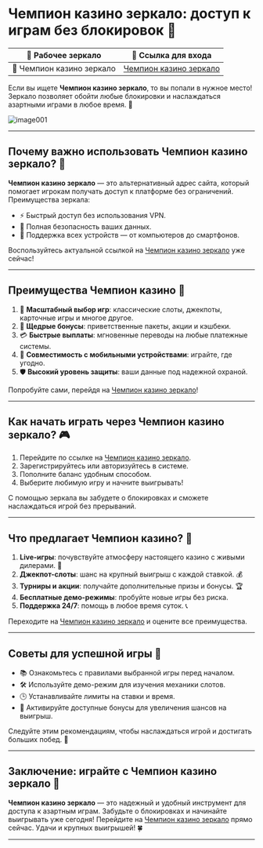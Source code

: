 # Чемпион казино зеркало: доступ к играм без блокировок 🎰

| 🎯 **Рабочее зеркало** | 🔗 **Ссылка для входа** |
|------------------------|--------------------------------|
| 🌟 Чемпион казино зеркало | [Чемпион казино зеркало](https://champcasino.ink/pobeda/doa-hats?p80412p305331p112c) |

Если вы ищете **Чемпион казино зеркало**, то вы попали в нужное место! Зеркало позволяет обойти любые блокировки и наслаждаться азартными играми в любое время. 🎲

![image001](https://github.com/user-attachments/assets/5690e213-44a8-43d3-944d-b7e57b6e4bdc)

---

## Почему важно использовать Чемпион казино зеркало? 🤔

**Чемпион казино зеркало** — это альтернативный адрес сайта, который помогает игрокам получать доступ к платформе без ограничений. Преимущества зеркала:

- ⚡ Быстрый доступ без использования VPN.  
- 🔐 Полная безопасность ваших данных.  
- 📱 Поддержка всех устройств — от компьютеров до смартфонов.  

Воспользуйтесь актуальной ссылкой на [Чемпион казино зеркало](https://champcasino.ink/pobeda/doa-hats?p80412p305331p112c) уже сейчас!

---

## Преимущества Чемпион казино 🌟

1. 🎰 **Масштабный выбор игр**: классические слоты, джекпоты, карточные игры и многое другое.  
2. 🤑 **Щедрые бонусы**: приветственные пакеты, акции и кэшбеки.  
3. 💳 **Быстрые выплаты**: мгновенные переводы на любые платежные системы.  
4. 📱 **Совместимость с мобильными устройствами**: играйте, где угодно.  
5. 🛡️ **Высокий уровень защиты**: ваши данные под надежной охраной.  

Попробуйте сами, перейдя на [Чемпион казино зеркало](https://champcasino.ink/pobeda/doa-hats?p80412p305331p112c)!

---

## Как начать играть через Чемпион казино зеркало? 🎮

1. Перейдите по ссылке на [Чемпион казино зеркало](https://champcasino.ink/pobeda/doa-hats?p80412p305331p112c).  
2. Зарегистрируйтесь или авторизуйтесь в системе.  
3. Пополните баланс удобным способом.  
4. Выберите любимую игру и начните выигрывать!  

С помощью зеркала вы забудете о блокировках и сможете наслаждаться игрой без прерываний.

---

## Что предлагает Чемпион казино? 🎲

1. **Live-игры**: почувствуйте атмосферу настоящего казино с живыми дилерами. 🎥  
2. **Джекпот-слоты**: шанс на крупный выигрыш с каждой ставкой. 💰  
3. **Турниры и акции**: получайте дополнительные призы и бонусы. 🏆  
4. **Бесплатные демо-режимы**: пробуйте новые игры без риска.  
5. **Поддержка 24/7**: помощь в любое время суток. 📞  

Переходите на [Чемпион казино зеркало](https://champcasino.ink/pobeda/doa-hats?p80412p305331p112c) и оцените все преимущества.

---

## Советы для успешной игры 🎯

- 📚 Ознакомьтесь с правилами выбранной игры перед началом.  
- 🛠️ Используйте демо-режим для изучения механики слотов.  
- 🕒 Устанавливайте лимиты на ставки и время.  
- 🎁 Активируйте доступные бонусы для увеличения шансов на выигрыш.  

Следуйте этим рекомендациям, чтобы наслаждаться игрой и достигать больших побед. 🏅

---

## Заключение: играйте с Чемпион казино зеркало 🎉

**Чемпион казино зеркало** — это надежный и удобный инструмент для доступа к азартным играм. Забудьте о блокировках и начинайте выигрывать уже сегодня! Перейдите на [Чемпион казино зеркало](https://champcasino.ink/pobeda/doa-hats?p80412p305331p112c) прямо сейчас. Удачи и крупных выигрышей! 🍀

---
